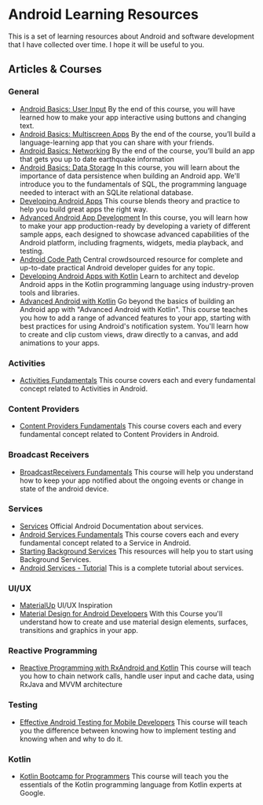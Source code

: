 # Android Learning Resources

This is a set of learning resources about Android and software development that I have collected over time. I hope it will be useful to you.

## Articles & Courses

### General
- [Android Basics: User Input](https://www.udacity.com/course/android-basics-user-input--ud836) By the end of this course, you will have learned how to make your app interactive using buttons and changing text.
- [Android Basics: Multiscreen Apps](https://www.udacity.com/course/android-basics-multiscreen-apps--ud839) By the end of the course, you’ll build a language-learning app that you can share with your friends.
- [Android Basics: Networking](https://www.udacity.com/course/android-basics-networking--ud843) By the end of the course, you’ll build an app that gets you up to date earthquake information
- [Android Basics: Data Storage](https://www.udacity.com/course/android-basics-data-storage--ud845) In this course, you will learn about the importance of data persistence when building an Android app. We'll introduce you to the fundamentals of SQL, the programming language needed to interact with an SQLite relational database.
- [Developing Android Apps](https://www.udacity.com/course/new-android-fundamentals--ud851) This course blends theory and practice to help you build great apps the right way. 
- [Advanced Android App Development](https://www.udacity.com/course/advanced-android-app-development--ud855) In this course, you will learn how to make your app production-ready by developing a variety of different sample apps, each designed to showcase advanced capabilities of the Android platform, including fragments, widgets, media playback, and testing. 
- [Android Code Path](https://guides.codepath.com/android) Central crowdsourced resource for complete and up-to-date practical Android developer guides for any topic.
- [Developing Android Apps with Kotlin](https://www.udacity.com/course/developing-android-apps-with-kotlin--ud9012) Learn to architect and develop Android apps in the Kotlin programming language using industry-proven tools and libraries.
- [Advanced Android with Kotlin](https://www.udacity.com/course/advanced-android-with-kotlin--ud940) Go beyond the basics of building an Android app with "Advanced Android with Kotlin". This course teaches you how to add a range of advanced features to your app, starting with best practices for using Android's notification system. You'll learn how to create and clip custom views, draw directly to a canvas, and add animations to your apps. 

### Activities

- [Activities Fundamentals](https://app.pluralsight.com/library/courses/android-fundamentals-activities/table-of-contents) This course covers each and every fundamental concept related to Activities in Android.

### Content Providers 

- [Content Providers Fundamentals](https://app.pluralsight.com/library/courses/android-fundamentals-content-providers) This course covers each and every fundamental concept related to Content Providers in Android.

### Broadcast Receivers

- [BroadcastReceivers Fundamentals](https://app.pluralsight.com/library/courses/android-fundamentals-broadcast-receivers/table-of-contents) This course will help you understand how to keep your app notified about the ongoing events or change in state of the android device.

### Services
- [Services](https://developer.android.com/guide/components/services) Official Android Documentation about services.
- [Android Services Fundamentals](https://app.pluralsight.com/library/courses/android-fundamentals-services/table-of-contents) This course covers each and every fundamental concept related to a Service in Android.
- [Starting Background Services](https://guides.codepath.com/android/Starting-Background-Services) This resources will help you to start using Background Services.
- [Android Services - Tutorial](http://www.vogella.com/tutorials/AndroidServices/article.html) This is a complete tutorial about services.

### UI/UX  
- [MaterialUp](https://www.uplabs.com/android) UI/UX Inspiration 
- [Material Design for Android Developers](https://www.udacity.com/course/material-design-for-android-developers--ud862) With this Course you'll understand how to create and use material design elements, surfaces, transitions and graphics in your app.

### Reactive Programming
- [Reactive Programming with RxAndroid and Kotlin](https://app.pluralsight.com/library/courses/rxandroid-kotlin-reactive-programming/table-of-contents) This course will teach you how to chain network calls, handle user input and cache data, using RxJava and MVVM architecture

### Testing
- [Effective Android Testing for Mobile Developers](https://www.linkedin.com/learning/effective-android-testing-for-mobile-developers) This course will teach you the difference between knowing how to implement testing and knowing when and why to do it.

### Kotlin
- [Kotlin Bootcamp for Programmers](https://www.udacity.com/course/kotlin-bootcamp-for-programmers--ud9011) This course will teach you the essentials of the Kotlin programming language from Kotlin experts at Google.
